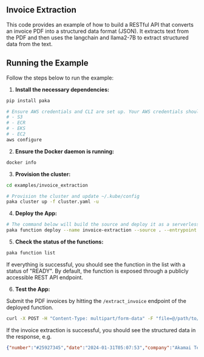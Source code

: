## Invoice Extraction
This code provides an example of how to build a RESTful API that converts an invoice PDF into a structured data format (JSON). It extracts text from the PDF and then uses the langchain and llama2-7B to extract structured data from the text.

## Running the Example

Follow the steps below to run the example:

1. **Install the necessary dependencies:**
  ```bash
  pip install paka

  # Ensure AWS credentials and CLI are set up. Your AWS credentials should have access to the following services:
  # - S3
  # - ECR
  # - EKS
  # - EC2
  aws configure
  ```

2. **Ensure the Docker daemon is running:**
  ```bash
  docker info
  ```

3. **Provision the cluster:**
  ```bash
  cd examples/invoice_extraction

  # Provision the cluster and update ~/.kube/config
  paka cluster up -f cluster.yaml -u
  ```

4. **Deploy the App:**
  ```bash
  # The command below will build the source and deploy it as a serverless function.
  paka function deploy --name invoice-extraction --source . --entrypoint serve
  ```

5. **Check the status of the functions:**
  ```bash
  paka function list
  ```

  If everything is successful, you should see the function in the list with a status of "READY". By default, the function is exposed through a publicly accessible REST API endpoint.

6. **Test the App:**

  Submit the PDF invoices by hitting the `/extract_invoice` endpoint of the deployed function.

  ```bash
  curl -X POST -H "Content-Type: multipart/form-data" -F "file=@/path/to/invoices/invoice-2024-02-29.pdf" http://invoice-extraction.default.xxxx.sslip.io/extract_invoice
  ```

  If the invoice extraction is successful, you should see the structured data in the response, e.g.

  ```json
  {"number":"#25927345","date":"2024-01-31T05:07:53","company":"Akamai Technologies, Inc.","company_address":"249 Arch St. Philadelphia, PA 19106 USA","tax_id":"United States EIN: 04-3432319","customer":"John Doe","customer_address":"1 Hacker Way Menlo Park, CA  94025","amount":"$5.00"}
  ```
